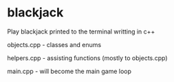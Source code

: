 # blackjack
Play blackjack printed to the terminal writting in c++


objects.cpp - classes and enums

helpers.cpp - assisting functions (mostly to objects.cpp)

main.cpp - will become the main game loop
